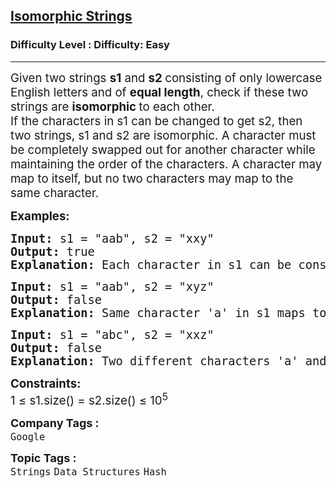 <h2><a href="https://www.geeksforgeeks.org/problems/isomorphic-strings-1587115620/1?page=1&category=Strings&sortBy=submissions">Isomorphic Strings</a></h2><h3>Difficulty Level : Difficulty: Easy</h3><hr><div class="problems_problem_content__Xm_eO"><p><span style="font-size: 14pt;">Given two strings <strong>s1</strong>&nbsp;and <strong>s2 </strong>consisting of only lowercase English letters and of <strong>equal length</strong>, check if these two strings are <strong>isomorphic </strong>to each other.<br></span><span style="font-size: 14pt;">If the characters in s1 can be changed to get s2, then two strings, s1 and s2 are isomorphic. A character must be completely swapped out for another character while maintaining the order of the characters. A character may map to itself, but no two characters may map to the same character.</span></p>
<p><span style="font-size: 14pt;"><strong>Examples:</strong></span></p>
<pre><span style="font-size: 14pt;"><strong>Input: </strong>s1 = "aab", s2 = "xxy"
<strong>Output: </strong>true<strong>
Explanation: </strong>Each character in s1 can be consistently mapped to a unique character in s2 (a → x, b → y).
</span></pre>
<pre><span style="font-size: 14pt;"><strong>Input: </strong>s1 = "aab", s2 = "xyz"
<strong>Output: </strong>false<strong>
Explanation: </strong>S</span><span style="font-size: 18.6667px;">ame character 'a' in s1 maps to two different characters 'x' and 'y' in s2.</span></pre>
<pre><span style="font-size: 14pt;"><strong>Input: </strong>s1 = "abc", s2 = "xxz"
<strong>Output: </strong>false<strong>
Explanation: </strong>Two different characters 'a' and 'b' in s1 maps with same character 'x' in s2. </span></pre>
<p><span style="font-size: 14pt;"><strong>Constraints:</strong><br>1 ≤ s1.size() = s2.size() ≤ 10<sup>5</sup></span></p></div><p><span style=font-size:18px><strong>Company Tags : </strong><br><code>Google</code>&nbsp;<br><p><span style=font-size:18px><strong>Topic Tags : </strong><br><code>Strings</code>&nbsp;<code>Data Structures</code>&nbsp;<code>Hash</code>&nbsp;